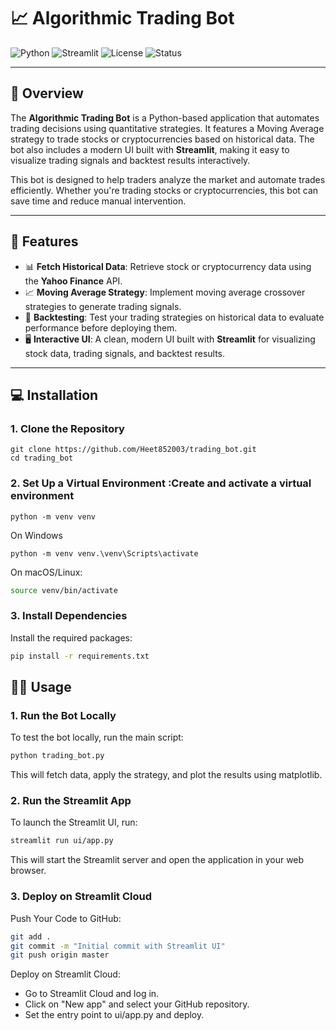 # 📈 **Algorithmic Trading Bot**

![Python](https://img.shields.io/badge/Python-3.8-blue?style=for-the-badge&logo=python&logoColor=white)
![Streamlit](https://img.shields.io/badge/Streamlit-Framework-red?style=for-the-badge&logo=streamlit)
![License](https://img.shields.io/badge/License-MIT-yellow?style=for-the-badge)
![Status](https://img.shields.io/badge/Status-Completed-green?style=for-the-badge)

---

## 🚀 **Overview**

The **Algorithmic Trading Bot** is a Python-based application that automates trading decisions using quantitative strategies. It features a Moving Average strategy to trade stocks or cryptocurrencies based on historical data. The bot also includes a modern UI built with **Streamlit**, making it easy to visualize trading signals and backtest results interactively.

This bot is designed to help traders analyze the market and automate trades efficiently. Whether you're trading stocks or cryptocurrencies, this bot can save time and reduce manual intervention.

---

## 🔧 **Features**

- 📊 **Fetch Historical Data**: Retrieve stock or cryptocurrency data using the **Yahoo Finance** API.
- 📈 **Moving Average Strategy**: Implement moving average crossover strategies to generate trading signals.
- 🧪 **Backtesting**: Test your trading strategies on historical data to evaluate performance before deploying them.
- 🖥️ **Interactive UI**: A clean, modern UI built with **Streamlit** for visualizing stock data, trading signals, and backtest results.

---

## 💻 **Installation**

### 1. Clone the Repository
    
    git clone https://github.com/Heet852003/trading_bot.git
    cd trading_bot

### 2. Set Up a Virtual Environment :Create and activate a virtual environment
    python -m venv venv
On Windows
 
    python -m venv venv.\venv\Scripts\activate

On macOS/Linux:
  ```bash
  source venv/bin/activate
```

### 3. Install Dependencies
Install the required packages:

   ```bash
pip install -r requirements.txt
```

## 🏃‍♂️ **Usage**

### 1. Run the Bot Locally
To test the bot locally, run the main script:
```bash
python trading_bot.py
```
This will fetch data, apply the strategy, and plot the results using matplotlib.

### 2. Run the Streamlit App
To launch the Streamlit UI, run:
```bash
streamlit run ui/app.py
```
This will start the Streamlit server and open the application in your web browser.

### 3. Deploy on Streamlit Cloud
Push Your Code to GitHub:
```bash
git add .
git commit -m "Initial commit with Streamlit UI"
git push origin master
```
Deploy on Streamlit Cloud:

- Go to Streamlit Cloud and log in.
- Click on "New app" and select your GitHub repository.
- Set the entry point to ui/app.py and deploy.
